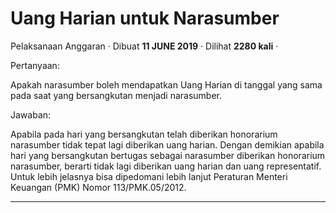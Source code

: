 Uang Harian untuk Narasumber
============================

Pelaksanaan Anggaran · Dibuat **11 JUNE 2019** · Dilihat **2280 kali** ·

Pertanyaan:

Apakah narasumber boleh mendapatkan Uang Harian di tanggal yang sama pada saat yang bersangkutan menjadi narasumber.

Jawaban:

Apabila pada hari yang bersangkutan telah diberikan honorarium narasumber tidak tepat lagi diberikan uang harian. Dengan demikian apabila hari yang bersangkutan bertugas sebagai narasumber diberikan honorarium narasumber, berarti tidak lagi diberikan uang harian dan uang representatif. Untuk lebih jelasnya bisa dipedomani lebih lanjut Peraturan Menteri Keuangan (PMK) Nomor 113/PMK.05/2012.  
  

  
  
  

* * *
